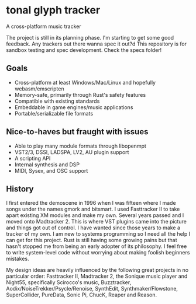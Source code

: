 # tonal glyph tracker
A cross-platform music tracker

The project is still in its planning phase. I'm starting to get some good feedback. Any trackers out there wanna spec it out?d This repository is for sandbox testing and spec development. Check the specs folder!

## Goals
- Cross-platform at least Windows/Mac/Linux and hopefully webasm/emscripten
- Memory-safe, primarily through Rust's safety features
- Compatible with existing standards
- Embeddable in game engines/music applications
- Portable/serializable file formats

## Nice-to-haves but fraught with issues
- Able to play many module formats through libopenmpt
- VST2/3, DSSI, LADSPA, LV2, AU plugin support
- A scripting API
- Internal synthesis and DSP
- MIDI, Sysex, and OSC support

## History

I first entered the demoscene in 1996 when I was fifteen where I made songs under the names gmork and bitsmart. I used Fasttracker II to take apart existing XM modules and make my own. Several years passed and I moved onto Madtracker 2. This is where VST plugins came into the picture and things got out of control. I have wanted since those years to make a tracker of my own. I am new to systems programming so I need all the help I can get for this project. Rust is still having some growing pains but that hasn't stopped me from being an early adopter of its philosophy. I feel free to write system-level code without worrying about making foolish beginners mistakes.

My design ideas are heavily influenced by the following great projects in no particular order: Fasttracker II, Madtracker 2, the Sonique music player and Night55, specifically Scirocco's music, Buzztracker, Aodix/NoiseTrekker/Psycle/Renoise, SynthEdit, Synthmaker/Flowstone, SuperCollider, PureData, Sonic Pi, ChucK, Reaper and Reason.
